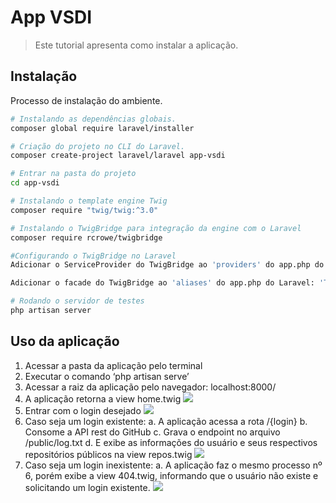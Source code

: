# App VSDI
> Este tutorial apresenta como instalar a aplicação.
## Instalação
Processo de instalação do ambiente.

```bash
# Instalando as dependências globais.
composer global require laravel/installer

# Criação do projeto no CLI do Laravel.
composer create-project laravel/laravel app-vsdi

# Entrar na pasta do projeto
cd app-vsdi

# Instalando o template engine Twig	
composer require "twig/twig:^3.0"

# Instalando o TwigBridge para integração da engine com o Laravel
composer require rcrowe/twigbridge

#Configurando o TwigBridge no Laravel
Adicionar o ServiceProvider do TwigBridge ao 'providers' do app.php do Laravel: TwigBridge\ServiceProvider::class, .

Adicionar o facade do TwigBridge ao 'aliases' do app.php do Laravel: 'Twig' => TwigBridge\Facade\Twig::class, .

# Rodando o servidor de testes
php artisan server

```
## Uso da aplicação

1.	Acessar a pasta da aplicação pelo terminal
2.	Executar o comando ‘php artisan serve’ 
3.	Acessar a raiz da aplicação pelo navegador: localhost:8000/ 
4.	A aplicação retorna a view home.twig
![](/img/home.twig.png)
5.	Entrar com o login desejado 
![](/img/home.twig(login).png)
6.	Caso seja um login existente:
a.	A aplicação acessa a rota /{login}
b.	Consome a API rest do GitHub
c.	Grava o endpoint no arquivo /public/log.txt
d.	E exibe as informações do usuário e seus respectivos repositórios públicos na view repos.twig
![](/img/repos.twig.png)
7.	Caso seja um login inexistente:
a.	A aplicação faz o mesmo processo nº 6, porém exibe a view 404.twig, informando que o usuário não existe e solicitando um login existente.
![](/img/404.twig.png)
